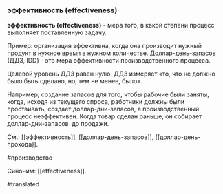 ### эффективность (effectiveness)

**эффективность (effectiveness)** - мера того, в какой степени процесс выполняет поставленную задачу.

Пример: организация эффективна, когда она производит нужный продукт в нужное время в нужном количестве. Доллар-день-запасов (ДДЗ, IDD) - это мера эффективности производственного процесса.

Целевой уровень ДДЗ равен нулю. ДДЗ измеряет «то, что не должно было быть сделано, но, тем не менее, было».

Например, создание запасов для того, чтобы рабочие были заняты, когда, исходя из текущего спроса, работники должны были простаивать, создает доллар-дни-запасов, а производственный процесс неэффективен. Когда товар сделан раньше, он собирает доллар-дни-запасов  до продажи.

См.: [[эффективность]], [[доллар-день-запасов]], [[доллар-день-прохода]].

#производство

Синоним: [[effectiveness]].

#translated
